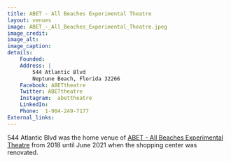 ```yaml
---
title: ABET - All Beaches Experimental Theatre
layout: venues
image: ABET_-_All_Beaches_Experimental_Theatre.jpeg
image_credit:
image_alt:
image_caption:
details:
    Founded: 
    Address: |
        544 Atlantic Blvd
        Neptune Beach, Florida 32266
    Facebook: ABETtheatre
    Twitter: ABETtheatre
    Instagram: 	abettheatre
    LinkedIn: 
    Phone: 	1-904-249-7177
External_links:
---
```

544 Atlantic Blvd was the home venue of [ABET - All Beaches Experimental Theatre](ABET_-_All_Beaches_Experimental_Theatre) from 2018 until June 2021 when the shopping center was renovated.